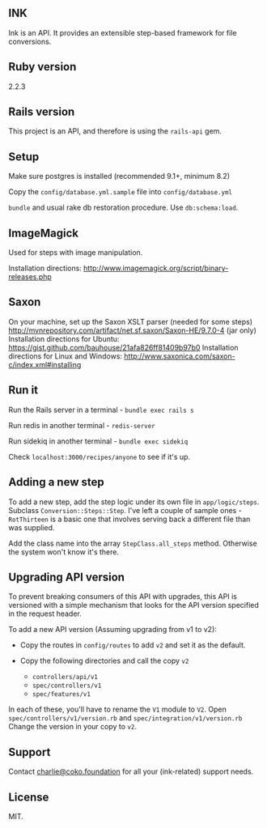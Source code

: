 ## INK

Ink is an API. It provides an extensible step-based framework for file conversions.

## Ruby version

2.2.3

## Rails version

This project is an API, and therefore is using the `rails-api` gem.

## Setup

Make sure postgres is installed (recommended 9.1+, minimum 8.2)

Copy the `config/database.yml.sample` file into `config/database.yml`

`bundle` and usual rake db restoration procedure. Use `db:schema:load`.

## ImageMagick

Used for steps with image manipulation.

Installation directions: http://www.imagemagick.org/script/binary-releases.php

## Saxon

On your machine, set up the Saxon XSLT parser (needed for some steps)
http://mvnrepository.com/artifact/net.sf.saxon/Saxon-HE/9.7.0-4 (jar only)
Installation directions for Ubuntu: https://gist.github.com/bauhouse/21afa826ff81409b97b0
Installation directions for Linux and Windows: http://www.saxonica.com/saxon-c/index.xml#installing

## Run it

Run the Rails server in a terminal - `bundle exec rails s`

Run redis in another terminal - `redis-server`

Run sidekiq in another terminal - `bundle exec sidekiq`

Check `localhost:3000/recipes/anyone` to see if it's up.

## Adding a new step

To add a new step, add the step logic under its own file in `app/logic/steps`. Subclass `Conversion::Steps::Step`. I've left a couple of sample ones - `RotThirteen` is a basic one that involves serving back a different file than was supplied.

Add the class name into the array `StepClass.all_steps` method. Otherwise the system won't know it's there.

## Upgrading API version

To prevent breaking consumers of this API with upgrades, this API is versioned with a simple mechanism that looks for the API version specified in the request header.

To add a new API version (Assuming upgrading from v1 to v2):

* Copy the routes in `config/routes` to add `v2` and set it as the default.

* Copy the following directories and call the copy `v2`
  * `controllers/api/v1`
  * `spec/controllers/v1`
  * `spec/features/v1`

In each of these, you'll have to rename the `V1` module to `V2`.
Open `spec/controllers/v1/version.rb` and `spec/integration/v1/version.rb` Change the version in your copy to `v2`.

## Support

Contact charlie@coko.foundation for all your (ink-related) support needs.

## License

MIT.